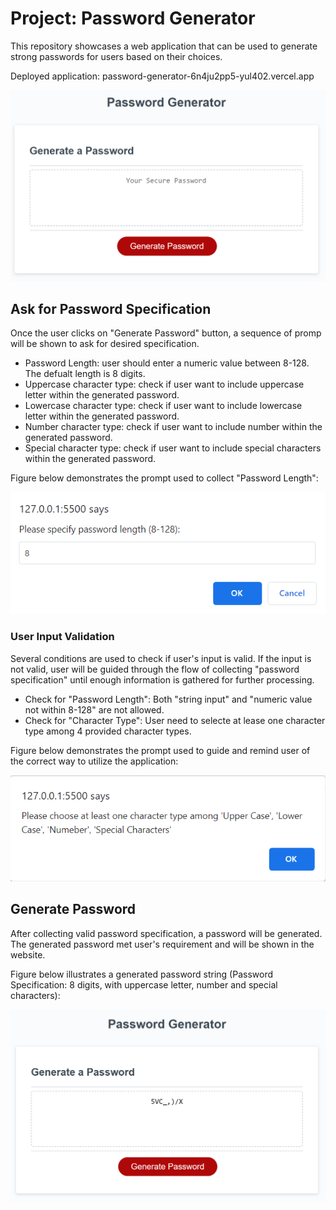 # Project: Password Generator
This repository showcases a web application that can be used to generate strong passwords for users based on their choices. 

Deployed application: password-generator-6n4ju2pp5-yul402.vercel.app

![Alt text](/Assets/PasswordGenerator_01.png?raw=true "Website layout")


## Ask for Password Specification
Once the user clicks on "Generate Password" button, a sequence of promp will be shown to ask for desired specification. 

- Password Length: user should enter a numeric value between 8-128. The defualt length is 8 digits. 
- Uppercase character type: check if user want to include uppercase letter within the generated password.
- Lowercase character type: check if user want to include lowercase letter within the generated password.
- Number character type: check if user want to include number within the generated password.
- Special character type: check if user want to include special characters within the generated password.

Figure below demonstrates the prompt used to collect "Password Length":

![Alt text](/Assets/PasswordGenerator_02.png?raw=true "Prompt: Ask for Specification")

### User Input Validation
Several conditions are used to check if user's input is valid. If the input is not valid, user will be guided through the flow of collecting "password specification" until enough information is gathered for further processing.

- Check for "Password Length": Both "string input" and "numeric value not within 8-128" are not allowed.
- Check for "Character Type": User need to selecte at lease one character type among 4 provided character types.

Figure below demonstrates the prompt used to guide and remind user of the correct way to utilize the application:

![Alt text](/Assets/PasswordGenerator_03.png?raw=true "Prompt: Input Validation")

## Generate Password
After collecting valid password specification, a password will be generated. The generated password met user's requirement and will be shown in the website.

Figure below illustrates a generated password string (Password Specification: 8 digits, with uppercase letter, number and special characters):

![Alt text](/Assets/PasswordGenerator_04.png?raw=true "Generated Password")

